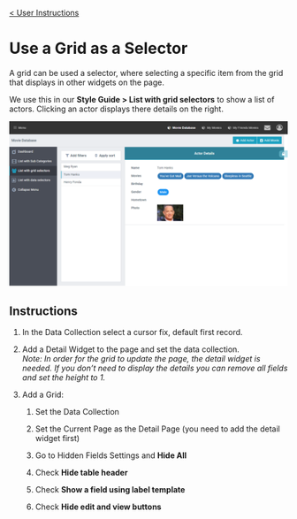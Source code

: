 [< User Instructions](../../index)

# Use a Grid as a Selector

A grid can be used a selector, where selecting a specific item from the grid that displays in other widgets on the page.

We use this in our **Style Guide > List with grid selectors** to show a list of actors. Clicking an actor displays there details on the right.

![](images/image1.png)

## Instructions

1. In the Data Collection select a cursor fix, default first record.

2. Add a Detail Widget to the page and set the data collection.\
   _Note: In order for the grid to update the page, the detail widget is needed. If you don’t need to display the details you can remove all fields and set the height to 1._
3. Add a Grid:

   1. Set the Data Collection

   2. Set the Current Page as the Detail Page (you need to add the detail widget first)
   3. Go to Hidden Fields Settings and **Hide All**
   4. Check **Hide table header**
   5. Check **Show a field using label template**
   6. Check **Hide edit and view buttons**
